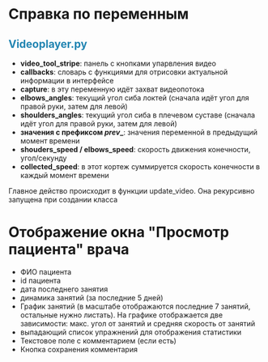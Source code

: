 
# Справка по переменным
## <span style="color:#2285B2">Videoplayer.py</span>
- **video_tool_stripe**: панель с кнопками упарвления видео 
- **callbacks**: словарь с функциями для отрисовки актуальной информации в интерфейсе
- **capture**: в эту переменную идёт захват видеопотока
- **elbows_angles**: текущий угол сиба локтей (сначала идёт угол для правой руки, затем для левой)
- **shoulders_angles**: текущий угол сиба в плечевом суставе (сначала идёт угол для правой руки, затем для левой)
- **значения с префиксом _prev__**: значения переменной в предыдущий момент времени
- **shouders_speed / elbows_speed**: скорость движения конечности, угол/секунду
- **collected_speed**: в этот кортеж суммируется скорость конечности в каждый момент времени

Главное действо происходит в функции update_video. Она рекурсивно запущена при создании класса


# Отображение окна "Просмотр пациента" врача
- ФИО пациента
- id пациента
- дата последнего занятия
- динамика занятий (за последние 5 дней)
- График занятий (в масштабе отображаются последние 7 занятий, остальные нужно листать). На
графике отображается две зависимости: макс. угол от занятий и средняя скорость от занятий
- выпадающий список упражнений для отображения статистики
- Текстовое поле с комментарием (если есть)
- Кнопка сохранения комментария
